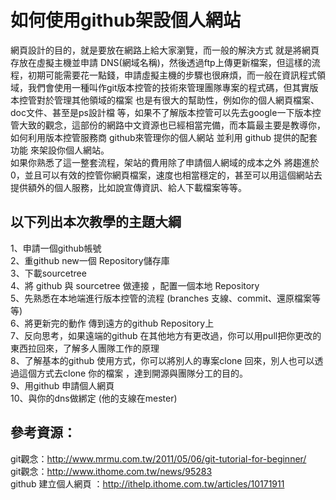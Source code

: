 # 如何使用github架設個人網站 

網頁設計的目的，就是要放在網路上給大家瀏覽，而一般的解決方式 就是將網頁存放在虛擬主機並申請 DNS(網域名稱)，然後透過ftp上傳更新檔案，但這樣的流程，初期可能需要花一點錢，申請虛擬主機的步驟也很麻煩，而一般在資訊程式領域，我們會使用一種叫作git版本控管的技術來管理團隊專案的程式碼，但其實版本控管對於管理其他領域的檔案 也是有很大的幫助性，例如你的個人網頁檔案、doc文件、甚至是ps設計檔 等，如果不了解版本控管可以先去google一下版本控管大致的觀念，這部份的網路中文資源也已經相當完備，而本篇最主要是教導你，如何利用版本控管服務商 github來管理你的個人網站 並利用 github 提供的配套功能 來架設你個人網站。
<br />
如果你熟悉了這一整套流程，架站的費用除了申請個人網域的成本之外 將趨進於0，並且可以有效的控管你網頁檔案，速度也相當穩定的，甚至可以用這個網站去提供額外的個人服務，比如說宣傳資訊、給人下載檔案等等。

## 以下列出本次教學的主題大綱

1、申請一個github帳號<br />
2、重github new一個 Repository儲存庫<br />
3、下載sourcetree<br />
4、將 github 與 sourcetree 做連接 ，配置一個本地 Repository<br />
5、先熟悉在本地端進行版本控管的流程 (branches 支線、commit、還原檔案等等)<br />
6、將更新完的動作 傳到遠方的github Repository上<br />
7、反向思考，如果遠端的github 在其他地方有更改過，你可以用pull把你更改的東西拉回來，了解多人團隊工作的原理<br />
8、了解基本的github 使用方式，你可以將別人的專案clone 回來，別人也可以透過這個方式去clone 你的檔案 ，達到開源與團隊分工的目的。<br />
9、用github 申請個人網頁<br />
10、與你的dns做綁定 (他的支線在mester)<br />

## 參考資源：

git觀念：http://www.mrmu.com.tw/2011/05/06/git-tutorial-for-beginner/<br />
git觀念：http://www.ithome.com.tw/news/95283<br />
github 建立個人網頁 ：http://ithelp.ithome.com.tw/articles/10171911<br />
